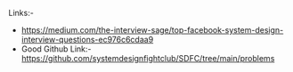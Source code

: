 Links:-
* https://medium.com/the-interview-sage/top-facebook-system-design-interview-questions-ec976c6cdaa9
* Good Github Link:- https://github.com/systemdesignfightclub/SDFC/tree/main/problems
